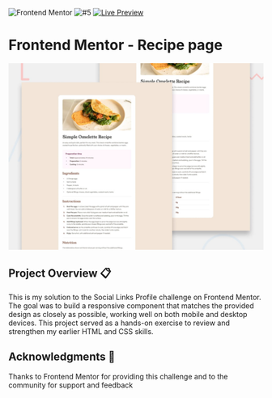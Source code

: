 ![Frontend Mentor](https://img.shields.io/badge/Frontend%20Mentor-Challenge-4BC0F0?logo=frontendmentor&logoColor=white) ![#5](https://img.shields.io/badge/%235-red) [![Live Preview](https://img.shields.io/badge/Live-Preview-green)](https://svitlanarudova.github.io/recipe-page/)

# Frontend Mentor - Recipe page

![Design preview for the Blog preview card coding challenge](./preview.jpg)

## Project Overview 📋 

This is my solution to the Social Links Profile challenge on Frontend Mentor.
The goal was to build a responsive component that matches the provided design as closely as possible, working well on both mobile and desktop devices.
This project served as a hands-on exercise to review and strengthen my earlier HTML and CSS skills.

##  Acknowledgments 🙏
Thanks to Frontend Mentor for providing this challenge and to the community for support and feedback
